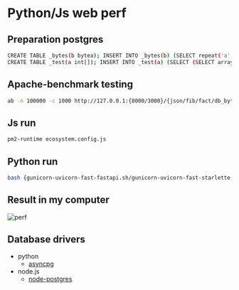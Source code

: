 # Python/Js web perf

## Preparation postgres
```bash
CREATE TABLE _bytes(b bytea); INSERT INTO _bytes(b) (SELECT repeat('a', 1000)::bytea FROM generate_series(1, 100));
CREATE TABLE _test(a int[]); INSERT INTO _test(a) (SELECT (SELECT array_agg(i) FROM generate_series(1, 100) as s(i)) FROM generate_series(1, 100));
```

## Apache-benchmark testing
```bash
ab -n 100000 -c 1000 http://127.0.0.1:{8000/3000}/{json/fib/fact/db_bytes/db_test}
```

## Js run
```bash
pm2-runtime ecosystem.config.js  
```

## Python run
```bash
bash {gunicorn-uvicorn-fast-fastapi.sh/gunicorn-uvicorn-fast-starlette.sh}
```


## Result in my computer
![perf](https://i.imgur.com/zSaWTkF.png)


## Database drivers
+ python
  + [asyncpg](https://github.com/MagicStack/asyncpg)
+ node.js
  + [node-postgres](https://github.com/brianc/node-postgres)
